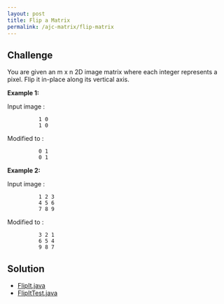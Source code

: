 ```yaml
---
layout: post
title: Flip a Matrix
permalink: /ajc-matrix/flip-matrix
---
```


## Challenge

You are given an m x n 2D image matrix where each integer represents a pixel. Flip it in-place along its vertical axis.

**Example 1:**

Input image :  

              1 0
              1 0

Modified to :

              0 1
              0 1

**Example 2:**

Input image :  

              1 2 3
              4 5 6
              7 8 9

Modified to :

              3 2 1
              6 5 4
              9 8 7

## Solution

* [FlipIt.java](https://github.com/amaljoyc/ajc-matrix/blob/master/src/main/java/amaljoyc/matrix/flipit/FlipIt.java)
* [FlipItTest.java](https://github.com/amaljoyc/ajc-matrix/blob/master/src/test/java/amaljoyc/matrix/flipit/FliptItTest.java)
